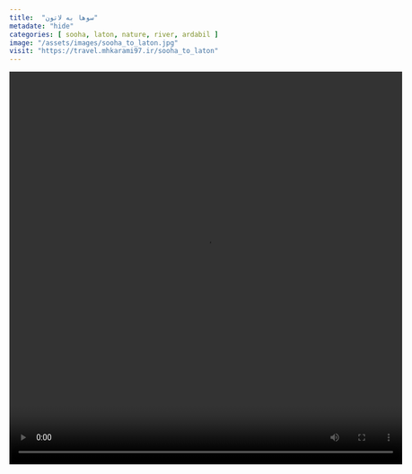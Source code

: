 ```yaml
---
title:  "سوها به لاتون"
metadate: "hide"
categories: [ sooha, laton, nature, river, ardabil ]
image: "/assets/images/sooha_to_laton.jpg"
visit: "https://travel.mhkarami97.ir/sooha_to_laton"
---
```


<p align="center">
<video width="700" height="700" controls>
  <source src="/assets/vidoes/sooha_to_laton.mp4" type="video/mp4">
</video>
</p>
